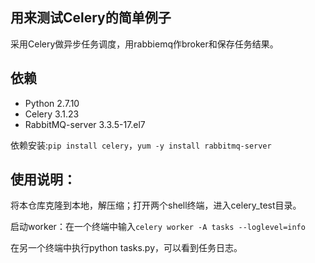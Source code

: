 ## 用来测试Celery的简单例子

采用Celery做异步任务调度，用rabbiemq作broker和保存任务结果。

## 依赖

- Python 2.7.10
- Celery 3.1.23
- RabbitMQ-server 3.3.5-17.el7

依赖安装:`pip install celery`，`yum -y install rabbitmq-server`

## 使用说明：

将本仓库克隆到本地，解压缩；打开两个shell终端，进入celery_test目录。

启动worker：在一个终端中输入`celery worker -A tasks --loglevel=info`

在另一个终端中执行python tasks.py，可以看到任务日志。

